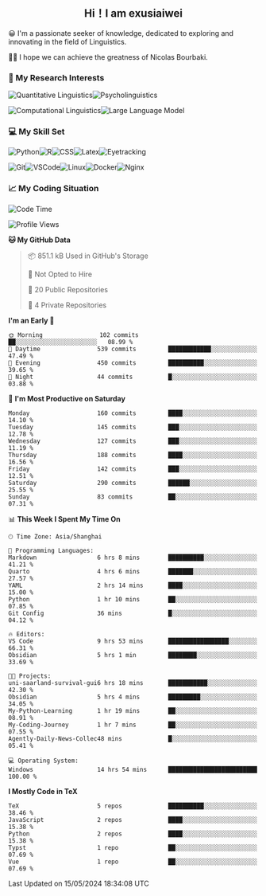   

## <div align="center">Hi！I am exusiaiwei</div>  

😀 I'm a passionate seeker of knowledge, dedicated to exploring and innovating in the field of Linguistics.

🙋‍♂️ I hope we can achieve the greatness of Nicolas Bourbaki.

### 🔬 My Research Interests  

![Quantitative Linguistics](https://img.shields.io/badge/Quantitative%20Linguistics-%230072CC.svg?&style=for-the-badge&logo=appveyor&logoColor=white)![Psycholinguistics](https://img.shields.io/badge/Psycholinguistics-%2301a3a1.svg?&style=for-the-badge&logo=AWS%20Amplify&logoColor=white)

![Computational Linguistics](https://img.shields.io/badge/Computational%20Linguistics-%231877F2.svg?&style=for-the-badge&logo=Markdown&logoColor=white)![Large Language Model](https://img.shields.io/badge/Large%20Language%20Model-%23F76300.svg?&style=for-the-badge&logo=Android&logoColor=white)

### 💻 My Skill Set

![Python](https://img.shields.io/badge/Python-%2314354C.svg?style=for-the-badge&logo=python&logoColor=white&color=2AB3E3)![R](https://img.shields.io/badge/-R-276DC3?style=for-the-badge&logo=r&logoColor=white)![CSS](https://img.shields.io/badge/-CSS-1572B6?style=for-the-badge&logo=css3&logoColor=white)![Latex](https://img.shields.io/badge/-Latex-008080?style=for-the-badge&logo=latex&logoColor=white)![Eyetracking](https://img.shields.io/badge/Eyetracking-%230078D6?style=for-the-badge&logo=SearXNG&logoColor=#3050FF)

![Git](https://img.shields.io/badge/-Git-F05032?style=for-the-badge&logo=git&logoColor=white)![VSCode](https://img.shields.io/badge/-VSCode-007ACC?style=for-the-badge&logo=visual-studio-code&logoColor=white)![Linux](https://img.shields.io/badge/-Linux-FCC624?style=for-the-badge&logo=linux&logoColor=black)![Docker](https://img.shields.io/badge/-Docker-2496ED?style=for-the-badge&logo=docker&logoColor=white)![Nginx](https://img.shields.io/badge/-Nginx-009639?style=for-the-badge&logo=nginx&logoColor=white)

### 📈 My Coding Situation

<!--START_SECTION:waka-->
![Code Time](http://img.shields.io/badge/Code%20Time-136%20hrs%2031%20mins-blue)

![Profile Views](http://img.shields.io/badge/Profile%20Views-0-blue)

**🐱 My GitHub Data** 

> 📦 851.1 kB Used in GitHub's Storage 
 > 
> 🚫 Not Opted to Hire
 > 
> 📜 20 Public Repositories 
 > 
> 🔑 4 Private Repositories 
 > 
**I'm an Early 🐤** 

```text
🌞 Morning                102 commits         ██░░░░░░░░░░░░░░░░░░░░░░░   08.99 % 
🌆 Daytime                539 commits         ████████████░░░░░░░░░░░░░   47.49 % 
🌃 Evening                450 commits         ██████████░░░░░░░░░░░░░░░   39.65 % 
🌙 Night                  44 commits          █░░░░░░░░░░░░░░░░░░░░░░░░   03.88 % 
```
📅 **I'm Most Productive on Saturday** 

```text
Monday                   160 commits         ████░░░░░░░░░░░░░░░░░░░░░   14.10 % 
Tuesday                  145 commits         ███░░░░░░░░░░░░░░░░░░░░░░   12.78 % 
Wednesday                127 commits         ███░░░░░░░░░░░░░░░░░░░░░░   11.19 % 
Thursday                 188 commits         ████░░░░░░░░░░░░░░░░░░░░░   16.56 % 
Friday                   142 commits         ███░░░░░░░░░░░░░░░░░░░░░░   12.51 % 
Saturday                 290 commits         ██████░░░░░░░░░░░░░░░░░░░   25.55 % 
Sunday                   83 commits          ██░░░░░░░░░░░░░░░░░░░░░░░   07.31 % 
```


📊 **This Week I Spent My Time On** 

```text
🕑︎ Time Zone: Asia/Shanghai

💬 Programming Languages: 
Markdown                 6 hrs 8 mins        ██████████░░░░░░░░░░░░░░░   41.21 % 
Quarto                   4 hrs 6 mins        ███████░░░░░░░░░░░░░░░░░░   27.57 % 
YAML                     2 hrs 14 mins       ████░░░░░░░░░░░░░░░░░░░░░   15.00 % 
Python                   1 hr 10 mins        ██░░░░░░░░░░░░░░░░░░░░░░░   07.85 % 
Git Config               36 mins             █░░░░░░░░░░░░░░░░░░░░░░░░   04.12 % 

🔥 Editors: 
VS Code                  9 hrs 53 mins       █████████████████░░░░░░░░   66.31 % 
Obsidian                 5 hrs 1 min         ████████░░░░░░░░░░░░░░░░░   33.69 % 

🐱‍💻 Projects: 
uni-saarland-survival-gui6 hrs 18 mins       ███████████░░░░░░░░░░░░░░   42.30 % 
Obsidian                 5 hrs 4 mins        █████████░░░░░░░░░░░░░░░░   34.05 % 
My-Python-Learning       1 hr 19 mins        ██░░░░░░░░░░░░░░░░░░░░░░░   08.91 % 
My-Coding-Journey        1 hr 7 mins         ██░░░░░░░░░░░░░░░░░░░░░░░   07.55 % 
Agently-Daily-News-Collec48 mins             █░░░░░░░░░░░░░░░░░░░░░░░░   05.41 % 

💻 Operating System: 
Windows                  14 hrs 54 mins      █████████████████████████   100.00 % 
```

**I Mostly Code in TeX** 

```text
TeX                      5 repos             ██████████░░░░░░░░░░░░░░░   38.46 % 
JavaScript               2 repos             ████░░░░░░░░░░░░░░░░░░░░░   15.38 % 
Python                   2 repos             ████░░░░░░░░░░░░░░░░░░░░░   15.38 % 
Typst                    1 repo              ██░░░░░░░░░░░░░░░░░░░░░░░   07.69 % 
Vue                      1 repo              ██░░░░░░░░░░░░░░░░░░░░░░░   07.69 % 
```




 Last Updated on 15/05/2024 18:34:08 UTC
<!--END_SECTION:waka-->
